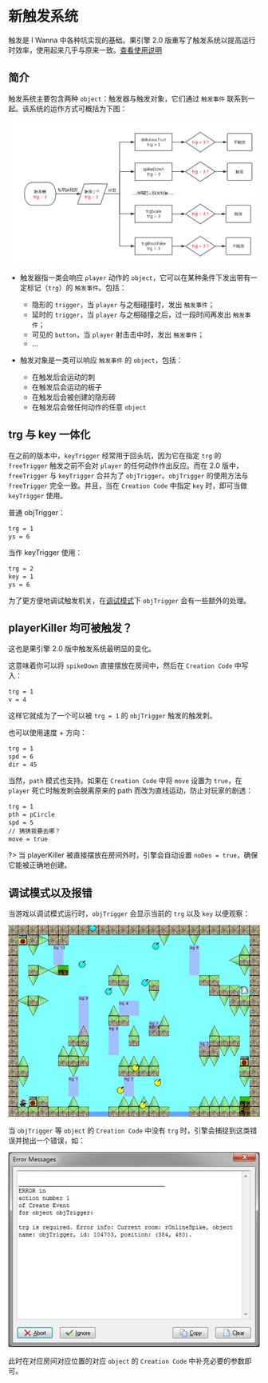 # 新触发系统

触发是 I Wanna 中各种坑实现的基础。果引擎 2.0 版重写了触发系统以提高运行时效率，使用起来几乎与原来一致。[查看使用说明](/trigger?id=trg-与-key-一体化)

## 简介

触发系统主要包含两种 `object`：触发器与触发对象，它们通过 `触发事件` 联系到一起。该系统的运作方式可概括为下图：

![trigger system](_images/trigger.png)

* 触发器指一类会响应 `player` 动作的 `object`，它可以在某种条件下发出带有一定标记（`trg`）的 `触发事件`。包括：

  * 隐形的 `trigger`，当 `player` 与之相碰撞时，发出 `触发事件`；
  * 延时的 `trigger`，当 `player` 与之相碰撞之后，过一段时间再发出 `触发事件`；
  * 可见的 `button`，当 `player` 射击击中时，发出 `触发事件`；
  * ...

- 触发对象是一类可以响应 `触发事件` 的 `object`，包括：

  * 在触发后会运动的刺
  * 在触发后会运动的板子
  * 在触发后会被创建的隐形砖
  * 在触发后会做任何动作的任意 `object`

## trg 与 key 一体化

在之前的版本中，`keyTrigger` 经常用于回头坑，因为它在指定 `trg` 的 `freeTrigger` 触发之前不会对 `player` 的任何动作作出反应。而在 2.0 版中，`freeTrigger` 与 `keyTrigger` 合并为了 `objTrigger`。`objTrigger` 的使用方法与 `freeTrigger` 完全一致。并且，当在 `Creation Code` 中指定 `key` 时，即可当做 `keyTrigger` 使用。

普通 objTrigger：

```gml
trg = 1
ys = 6
```

当作 keyTrigger 使用：

```gml
trg = 2
key = 1
ys = 6
```

为了更方便地调试触发机关，在[调试模式](trigger?id=调试模式以及报错)下 `objTrigger` 会有一些额外的处理。

## playerKiller 均可被触发？

这也是果引擎 2.0 版中触发系统最明显的变化。

这意味着你可以将 `spikeDown` 直接摆放在房间中，然后在 `Creation Code` 中写入：

```gml
trg = 1
v = 4
```

这样它就成为了一个可以被 `trg = 1` 的 `objTrigger` 触发的触发刺。

也可以使用速度 + 方向：

```gml
trg = 1
spd = 6
dir = 45
```

当然，`path` 模式也支持。如果在 `Creation Code` 中将 `move` 设置为 `true`，在 `player` 死亡时触发刺会脱离原来的 path 而改为直线运动，防止对玩家的剧透：

```gml
trg = 1
pth = pCircle
spd = 5
// 猜猜我要去哪？
move = true
```

?> 当 playerKiller 被直接摆放在房间外时，引擎会自动设置 `noDes = true`，确保它能被正确地创建。

## 调试模式以及报错

当游戏以调试模式运行时，`objTrigger` 会显示当前的 `trg` 以及 `key` 以便观察：

![trigger debug](_images/trigger-debug.jpg)

当 `objTrigger` 等 `object` 的 `Creation Code` 中没有 `trg` 时，引擎会捕捉到这类错误并抛出一个错误，如：

![trigger error](_images/trigger-error.jpg)

此时在对应房间对应位置的对应 `object` 的 `Creation Code` 中补充必要的参数即可。
